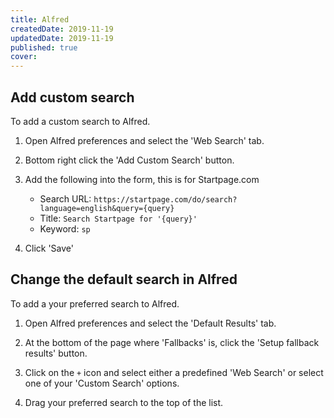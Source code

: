 ```yaml
---
title: Alfred
createdDate: 2019-11-19
updatedDate: 2019-11-19
published: true
cover:
---
```


## Add custom search

To add a custom search to Alfred.

1. Open Alfred preferences and select the 'Web Search' tab.

1. Bottom right click the 'Add Custom Search' button.

1. Add the following into the form, this is for Startpage.com

   - Search URL:
     `https://startpage.com/do/search?language=english&query={query}`
   - Title: `Search Startpage for '{query}'`
   - Keyword: `sp`

1. Click 'Save'

## Change the default search in Alfred

To add a your preferred search to Alfred.

1. Open Alfred preferences and select the 'Default Results' tab.

1. At the bottom of the page where 'Fallbacks' is, click the 'Setup
   fallback results' button.

1. Click on the `+` icon and select either a predefined 'Web Search'
   or select one of your 'Custom Search' options.

1. Drag your preferred search to the top of the list.
